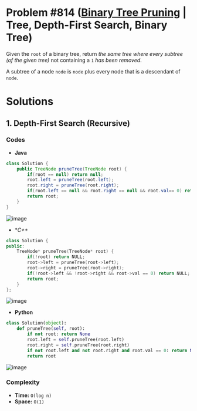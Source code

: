 # Problem #814 ([Binary Tree Pruning](https://leetcode.com/problems/binary-tree-pruning/) | Tree, Depth-First Search, Binary Tree)

Given the `root` of a binary tree, return *the same tree where every subtree (of the given tree)* not containing a `1` *has been removed*.

A subtree of a node `node` is `node` plus every node that is a descendant of `node`.

# Solutions

## 1. Depth-First Search (Recursive)

### Codes

- **Java**
```java
class Solution {
    public TreeNode pruneTree(TreeNode root) {
        if(root == null) return null;
        root.left = pruneTree(root.left);
        root.right = pruneTree(root.right);
        if(root.left == null && root.right == null && root.val== 0) return null;
        return root;
    }
}
```
![image](https://user-images.githubusercontent.com/89616705/188560772-96ad0936-d406-4489-a978-ee85a449757a.png)
<br/>

- **C++*
```cpp
class Solution {
public:
    TreeNode* pruneTree(TreeNode* root) {
        if(!root) return NULL;
        root->left = pruneTree(root->left);
        root->right = pruneTree(root->right);
        if(!root->left && !root->right && root->val == 0) return NULL;
        return root;
    }
};
```
![image](https://user-images.githubusercontent.com/89616705/188562216-e8876062-e363-440b-8b7d-6671284bffc7.png)
<br/>

- **Python**
```python
class Solution(object):
    def pruneTree(self, root):
        if not root: return None
        root.left = self.pruneTree(root.left)
        root.right = self.pruneTree(root.right)
        if not root.left and not root.right and root.val == 0: return None
        return root
```
![image](https://user-images.githubusercontent.com/89616705/188563159-629b3d24-4242-4b49-aeb5-7e5ea888e88e.png)

### Complexity
- **Time:** `O(log n)`
- **Space:** `O(1)`
